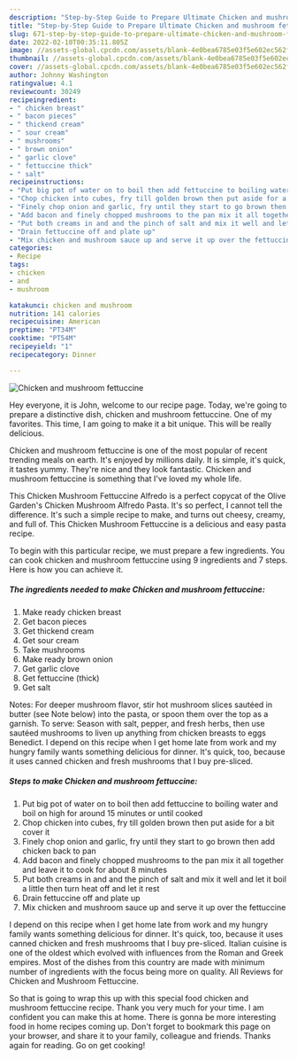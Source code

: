 ```yaml
---
description: "Step-by-Step Guide to Prepare Ultimate Chicken and mushroom fettuccine"
title: "Step-by-Step Guide to Prepare Ultimate Chicken and mushroom fettuccine"
slug: 671-step-by-step-guide-to-prepare-ultimate-chicken-and-mushroom-fettuccine
date: 2022-02-10T00:35:11.805Z
image: //assets-global.cpcdn.com/assets/blank-4e0bea6785e03f5e602ec562f230caae08da540cada707380b4fe1bbebba43da.png
thumbnail: //assets-global.cpcdn.com/assets/blank-4e0bea6785e03f5e602ec562f230caae08da540cada707380b4fe1bbebba43da.png
cover: //assets-global.cpcdn.com/assets/blank-4e0bea6785e03f5e602ec562f230caae08da540cada707380b4fe1bbebba43da.png
author: Johnny Washington
ratingvalue: 4.1
reviewcount: 30249
recipeingredient:
- " chicken breast"
- " bacon pieces"
- " thickend cream"
- " sour cream"
- " mushrooms"
- " brown onion"
- " garlic clove"
- " fettuccine thick"
- " salt"
recipeinstructions:
- "Put big pot of water on to boil then add fettuccine to boiling water and boil on high for around 15 minutes or until cooked"
- "Chop chicken into cubes, fry till golden brown then put aside for a bit cover it"
- "Finely chop onion and garlic, fry until they start to go brown then add chicken back to pan"
- "Add bacon and finely chopped mushrooms to the pan mix it all together and leave it to cook for about 8 minutes"
- "Put both creams in and and the pinch of salt and mix it well and let it boil a little then turn heat off and let it rest"
- "Drain fettuccine off and plate up"
- "Mix chicken and mushroom sauce up and serve it up over the fettuccine"
categories:
- Recipe
tags:
- chicken
- and
- mushroom

katakunci: chicken and mushroom 
nutrition: 141 calories
recipecuisine: American
preptime: "PT34M"
cooktime: "PT54M"
recipeyield: "1"
recipecategory: Dinner

---
```



![Chicken and mushroom fettuccine](//assets-global.cpcdn.com/assets/blank-4e0bea6785e03f5e602ec562f230caae08da540cada707380b4fe1bbebba43da.png)

Hey everyone, it is John, welcome to our recipe page. Today, we're going to prepare a distinctive dish, chicken and mushroom fettuccine. One of my favorites. This time, I am going to make it a bit unique. This will be really delicious.

Chicken and mushroom fettuccine is one of the most popular of recent trending meals on earth. It's enjoyed by millions daily. It is simple, it's quick, it tastes yummy. They're nice and they look fantastic. Chicken and mushroom fettuccine is something that I've loved my whole life.

This Chicken Mushroom Fettuccine Alfredo is a perfect copycat of the Olive Garden&#39;s Chicken Mushroom Alfredo Pasta. It&#39;s so perfect, I cannot tell the difference. It&#39;s such a simple recipe to make, and turns out cheesy, creamy, and full of. This Chicken Mushroom Fettuccine is a delicious and easy pasta recipe.


To begin with this particular recipe, we must prepare a few ingredients. You can cook chicken and mushroom fettuccine using 9 ingredients and 7 steps. Here is how you can achieve it.

<!--inarticleads1-->

##### The ingredients needed to make Chicken and mushroom fettuccine:

1. Make ready  chicken breast
1. Get  bacon pieces
1. Get  thickend cream
1. Get  sour cream
1. Take  mushrooms
1. Make ready  brown onion
1. Get  garlic clove
1. Get  fettuccine (thick)
1. Get  salt


Notes: For deeper mushroom flavor, stir hot mushroom slices sautéed in butter (see Note below) into the pasta, or spoon them over the top as a garnish. To serve: Season with salt, pepper, and fresh herbs, then use sautéed mushrooms to liven up anything from chicken breasts to eggs Benedict. I depend on this recipe when I get home late from work and my hungry family wants something delicious for dinner. It&#39;s quick, too, because it uses canned chicken and fresh mushrooms that I buy pre-sliced. 

<!--inarticleads2-->

##### Steps to make Chicken and mushroom fettuccine:

1. Put big pot of water on to boil then add fettuccine to boiling water and boil on high for around 15 minutes or until cooked
1. Chop chicken into cubes, fry till golden brown then put aside for a bit cover it
1. Finely chop onion and garlic, fry until they start to go brown then add chicken back to pan
1. Add bacon and finely chopped mushrooms to the pan mix it all together and leave it to cook for about 8 minutes
1. Put both creams in and and the pinch of salt and mix it well and let it boil a little then turn heat off and let it rest
1. Drain fettuccine off and plate up
1. Mix chicken and mushroom sauce up and serve it up over the fettuccine


I depend on this recipe when I get home late from work and my hungry family wants something delicious for dinner. It&#39;s quick, too, because it uses canned chicken and fresh mushrooms that I buy pre-sliced. Italian cuisine is one of the oldest which evolved with influences from the Roman and Greek empires. Most of the dishes from this country are made with minimum number of ingredients with the focus being more on quality. All Reviews for Chicken and Mushroom Fettuccine. 

So that is going to wrap this up with this special food chicken and mushroom fettuccine recipe. Thank you very much for your time. I am confident you can make this at home. There is gonna be more interesting food in home recipes coming up. Don't forget to bookmark this page on your browser, and share it to your family, colleague and friends. Thanks again for reading. Go on get cooking!
